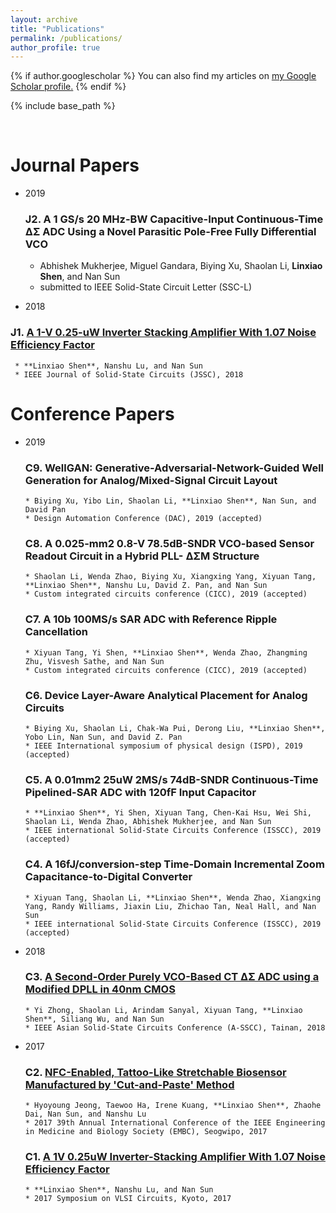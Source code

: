 ```yaml
---
layout: archive
title: "Publications"
permalink: /publications/
author_profile: true
---
```


{% if author.googlescholar %}
  You can also find my articles on <u><a href="{{author.googlescholar}}">my Google Scholar profile</a>.</u>
{% endif %}

{% include base_path %}

<br>

Journal Papers
======

* 2019

  ### J2. A 1 GS/s 20 MHz-BW Capacitive-Input Continuous-Time ∆Σ ADC Using a Novel Parasitic Pole-Free Fully Differential VCO
     * Abhishek Mukherjee, Miguel Gandara, Biying Xu, Shaolan Li, **Linxiao Shen**, and Nan Sun
     * submitted to IEEE Solid-State Circuit Letter (SSC-L)
     
 * 2018    
     
 ### J1. [A 1-V 0.25-uW Inverter Stacking Amplifier With 1.07 Noise Efficiency Factor](https://ieeexplore.ieee.org/document/8252872)
     * **Linxiao Shen**, Nanshu Lu, and Nan Sun
     * IEEE Journal of Solid-State Circuits (JSSC), 2018

 
Conference Papers
======

* 2019

  ### C9. WellGAN: Generative-Adversarial-Network-Guided Well Generation for Analog/Mixed-Signal Circuit Layout
      * Biying Xu, Yibo Lin, Shaolan Li, **Linxiao Shen**, Nan Sun, and David Pan
      * Design Automation Conference (DAC), 2019 (accepted)
      
  ### C8. A 0.025-mm2 0.8-V 78.5dB-SNDR VCO-based Sensor Readout Circuit in a Hybrid PLL- ΔΣM Structure
      * Shaolan Li, Wenda Zhao, Biying Xu, Xiangxing Yang, Xiyuan Tang, **Linxiao Shen**, Nanshu Lu, David Z. Pan, and Nan Sun
      * Custom integrated circuits conference (CICC), 2019 (accepted)
      
  ### C7. A 10b 100MS/s SAR ADC with Reference Ripple Cancellation
      * Xiyuan Tang, Yi Shen, **Linxiao Shen**, Wenda Zhao, Zhangming Zhu, Visvesh Sathe, and Nan Sun
      * Custom integrated circuits conference (CICC), 2019 (accepted)
      
  ### C6. Device Layer-Aware Analytical Placement for Analog Circuits
      * Biying Xu, Shaolan Li, Chak-Wa Pui, Derong Liu, **Linxiao Shen**, Yobo Lin, Nan Sun, and David Z. Pan
      * IEEE International symposium of physical design (ISPD), 2019 (accepted)
      
  ### C5. A 0.01mm2 25uW 2MS/s 74dB-SNDR Continuous-Time Pipelined-SAR ADC with 120fF Input Capacitor
      * **Linxiao Shen**, Yi Shen, Xiyuan Tang, Chen-Kai Hsu, Wei Shi, Shaolan Li, Wenda Zhao, Abhishek Mukherjee, and Nan Sun
      * IEEE international Solid-State Circuits Conference (ISSCC), 2019 (accepted)
      
  ### C4. A 16fJ/conversion-step Time-Domain Incremental Zoom Capacitance-to-Digital Converter
      * Xiyuan Tang, Shaolan Li, **Linxiao Shen**, Wenda Zhao, Xiangxing Yang, Randy Williams, Jiaxin Liu, Zhichao Tan, Neal Hall, and Nan Sun
      * IEEE international Solid-State Circuits Conference (ISSCC), 2019 (accepted)  

* 2018

  ### C3. [A Second-Order Purely VCO-Based CT ΔΣ ADC using a Modified DPLL in 40nm CMOS](https://ieeexplore.ieee.org/abstract/document/8579255)
      * Yi Zhong, Shaolan Li, Arindam Sanyal, Xiyuan Tang, **Linxiao Shen**, Siliang Wu, and Nan Sun
      * IEEE Asian Solid-State Circuits Conference (A-SSCC), Tainan, 2018

* 2017
      
  ### C2. [NFC-Enabled, Tattoo-Like Stretchable Biosensor Manufactured by 'Cut-and-Paste' Method](https://ieeexplore.ieee.org/document/8037756)
      * Hyoyoung Jeong, Taewoo Ha, Irene Kuang, **Linxiao Shen**, Zhaohe Dai, Nan Sun, and Nanshu Lu
      * 2017 39th Annual International Conference of the IEEE Engineering in Medicine and Biology Society (EMBC), Seogwipo, 2017
      
  ### C1. [A 1V 0.25uW Inverter-Stacking Amplifier With 1.07 Noise Efficiency Factor](https://ieeexplore.ieee.org/document/8008461)
      * **Linxiao Shen**, Nanshu Lu, and Nan Sun
      * 2017 Symposium on VLSI Circuits, Kyoto, 2017
      
